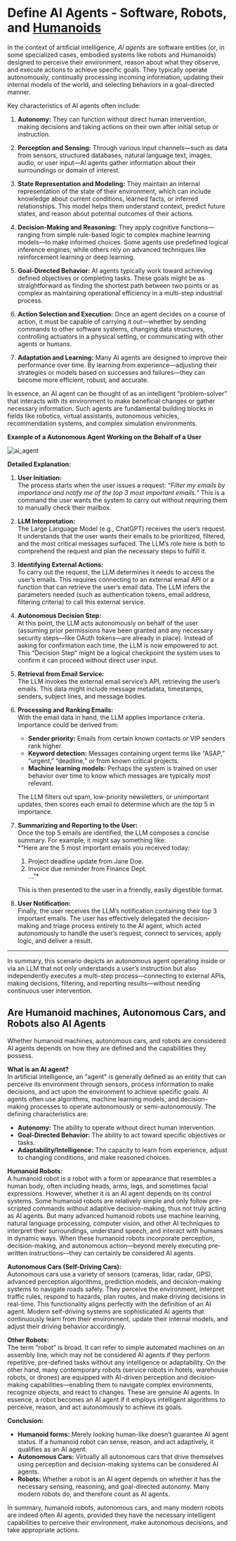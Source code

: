 # Define AI Agents - Software, Robots, and [Humanoids](https://en.wikipedia.org/wiki/Humanoid_robot)

In the context of artificial intelligence, *AI agents* are software entities (or, in some specialized cases, embodied systems like robots and Humanoids) designed to perceive their environment, reason about what they observe, and execute actions to achieve specific goals. They typically operate autonomously, continually processing incoming information, updating their internal models of the world, and selecting behaviors in a goal-directed manner.

Key characteristics of AI agents often include:

1. **Autonomy:** They can function without direct human intervention, making decisions and taking actions on their own after initial setup or instruction.

2. **Perception and Sensing:** Through various input channels—such as data from sensors, structured databases, natural language text, images, audio, or user input—AI agents gather information about their surroundings or domain of interest.

3. **State Representation and Modeling:** They maintain an internal representation of the state of their environment, which can include knowledge about current conditions, learned facts, or inferred relationships. This model helps them understand context, predict future states, and reason about potential outcomes of their actions.

4. **Decision-Making and Reasoning:** They apply cognitive functions—ranging from simple rule-based logic to complex machine learning models—to make informed choices. Some agents use predefined logical inference engines, while others rely on advanced techniques like reinforcement learning or deep learning.

5. **Goal-Directed Behavior:** AI agents typically work toward achieving defined objectives or completing tasks. These goals might be as straightforward as finding the shortest path between two points or as complex as maintaining operational efficiency in a multi-step industrial process.

6. **Action Selection and Execution:** Once an agent decides on a course of action, it must be capable of carrying it out—whether by sending commands to other software systems, changing data structures, controlling actuators in a physical setting, or communicating with other agents or humans.

7. **Adaptation and Learning:** Many AI agents are designed to improve their performance over time. By learning from experience—adjusting their strategies or models based on successes and failures—they can become more efficient, robust, and accurate.

In essence, an AI agent can be thought of as an intelligent “problem-solver” that interacts with its environment to make beneficial changes or gather necessary information. Such agents are fundamental building blocks in fields like robotics, virtual assistants, autonomous vehicles, recommendation systems, and complex simulation environments.


**Example of a Autonomous Agent Working on the Behalf of a User**

![ai_agent](ai_agent.jpg)

**Detailed Explanation:**

1. **User Initiation:**  
   The process starts when the user issues a request: *“Filter my emails by importance and notify me of the top 3 most important emails.”* This is a command the user wants the system to carry out without requiring them to manually check their mailbox.

2. **LLM Interpretation:**  
   The Large Language Model (e.g., ChatGPT) receives the user’s request. It understands that the user wants their emails to be prioritized, filtered, and the most critical messages surfaced. The LLM’s role here is both to comprehend the request and plan the necessary steps to fulfill it.

3. **Identifying External Actions:**  
   To carry out the request, the LLM determines it needs to access the user’s emails. This requires connecting to an external email API or a function that can retrieve the user’s email data. The LLM infers the parameters needed (such as authentication tokens, email address, filtering criteria) to call this external service.

4. **Autonomous Decision Step:**  
   At this point, the LLM acts autonomously on behalf of the user (assuming prior permissions have been granted and any necessary security steps—like OAuth tokens—are already in place). Instead of asking for confirmation each time, the LLM is now empowered to act. This “Decision Step” might be a logical checkpoint the system uses to confirm it can proceed without direct user input.

5. **Retrieval from Email Service:**  
   The LLM invokes the external email service’s API, retrieving the user’s emails. This data might include message metadata, timestamps, senders, subject lines, and message bodies.

6. **Processing and Ranking Emails:**  
   With the email data in hand, the LLM applies importance criteria. Importance could be derived from:
   - **Sender priority:** Emails from certain known contacts or VIP senders rank higher.
   - **Keyword detection:** Messages containing urgent terms like “ASAP,” “urgent,” “deadline,” or from known critical projects.
   - **Machine learning models:** Perhaps the system is trained on user behavior over time to know which messages are typically most relevant.

   The LLM filters out spam, low-priority newsletters, or unimportant updates, then scores each email to determine which are the top 5 in importance.

7. **Summarizing and Reporting to the User:**  
   Once the top 5 emails are identified, the LLM composes a concise summary. For example, it might say something like:  
   *“Here are the 5 most important emails you received today:  
   1. Project deadline update from Jane Doe.  
   2. Invoice due reminder from Finance Dept.  
   ...”*

   This is then presented to the user in a friendly, easily digestible format.

8. **User Notification:**  
   Finally, the user receives the LLM’s notification containing their top 3 important emails. The user has effectively delegated the decision-making and triage process entirely to the AI agent, which acted autonomously to handle the user’s request, connect to services, apply logic, and deliver a result.

---

In summary, this scenario depicts an autonomous agent operating inside or via an LLM that not only understands a user’s instruction but also independently executes a multi-step process—connecting to external APIs, making decisions, filtering, and reporting results—without needing continuous user intervention.

## Are Humanoid machines, Autonomous Cars, and Robots also AI Agents

Whether humanoid machines, autonomous cars, and robots are considered AI agents depends on how they are defined and the capabilities they possess.

**What is an AI agent?**  
In artificial intelligence, an "agent" is generally defined as an entity that can perceive its environment through sensors, process information to make decisions, and act upon the environment to achieve specific goals. AI agents often use algorithms, machine learning models, and decision-making processes to operate autonomously or semi-autonomously. The defining characteristics are:

- **Autonomy:** The ability to operate without direct human intervention.  
- **Goal-Directed Behavior:** The ability to act toward specific objectives or tasks.  
- **Adaptability/Intelligence:** The capacity to learn from experience, adjust to changing conditions, and make reasoned choices.

**Humanoid Robots:**  
A humanoid robot is a robot with a form or appearance that resembles a human body, often including heads, arms, legs, and sometimes facial expressions. However, whether it is an AI agent depends on its control systems. Some humanoid robots are relatively simple and only follow pre-scripted commands without adaptive decision-making, thus not truly acting as AI agents. But many advanced humanoid robots use machine learning, natural language processing, computer vision, and other AI techniques to interpret their surroundings, understand speech, and interact with humans in dynamic ways. When these humanoid robots incorporate perception, decision-making, and autonomous action—beyond merely executing pre-written instructions—they can certainly be considered AI agents.

**Autonomous Cars (Self-Driving Cars):**  
Autonomous cars use a variety of sensors (cameras, lidar, radar, GPS), advanced perception algorithms, prediction models, and decision-making systems to navigate roads safely. They perceive the environment, interpret traffic rules, respond to hazards, plan routes, and make driving decisions in real-time. This functionality aligns perfectly with the definition of an AI agent. Modern self-driving systems are sophisticated AI agents that continuously learn from their environment, update their internal models, and adjust their driving behavior accordingly.

**Other Robots:**  
The term “robot” is broad. It can refer to simple automated machines on an assembly line, which may not be considered AI agents if they perform repetitive, pre-defined tasks without any intelligence or adaptability. On the other hand, many contemporary robots (service robots in hotels, warehouse robots, or drones) are equipped with AI-driven perception and decision-making capabilities—enabling them to navigate complex environments, recognize objects, and react to changes. These are genuine AI agents. In essence, a robot becomes an AI agent if it employs intelligent algorithms to perceive, reason, and act autonomously to achieve its goals.

**Conclusion:**  
- **Humanoid forms:** Merely looking human-like doesn’t guarantee AI agent status. If a humanoid robot can sense, reason, and act adaptively, it qualifies as an AI agent.  
- **Autonomous Cars:** Virtually all autonomous cars that drive themselves using perception and decision-making systems can be considered AI agents.  
- **Robots:** Whether a robot is an AI agent depends on whether it has the necessary sensing, reasoning, and goal-directed autonomy. Many modern robots do, and therefore count as AI agents.

In summary, humanoid robots, autonomous cars, and many modern robots are indeed often AI agents, provided they have the necessary intelligent capabilities to perceive their environment, make autonomous decisions, and take appropriate actions.